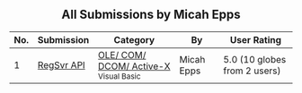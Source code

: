 ﻿<div align="center">

## All Submissions by Micah Epps

</div>

No.  | Submission | Category | By   | User Rating
---- | ---------- | -------- | ---- | -----------
1 | [RegSvr API<br />](https://github.com/Planet-Source-Code/micah-epps-regsvr-api__1-13630) | [OLE/ COM/ DCOM/ Active\-X<br /><sup>Visual Basic</sup>](../ByCategory/ole-com-dcom-active-x__1-29.md) | Micah Epps | 5.0 (10 globes from 2 users)
